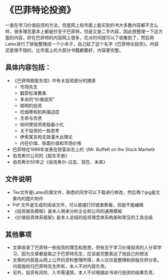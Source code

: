 # 《巴菲特论投资》

一直在学习价值投资的方法，但是网上和市面上能买到的书大多数内容都不怎么样，很多理念基本上都是抄至于巴菲特，但是又是二手内容，因此想整理一下这方面的内容，好在巴菲特的内容网上很多，花点时间就可以了收集到了，然后用Latex进行了排版整理成一个小本子，自己起了这个名字《巴菲特论投资》。内容还是很不错的，比市面上的大部分书籍都要好，内容更完整。

## 具体内容包括：

- 《巴菲特致股东信》中有关投资部分的摘录
  - 市场先生
  - 戳穿标准教条
  - 多余的“价值投资”
  - 聪明的投资
  - 捡烟蒂和机构强迫症
  - 生命与负债
  - 如何使投资收益最小化
  - 关于投资的一些思考
  - 伊索寓言和无效灌木丛理论
  - 内在价值、账面价值和市场价格
- 巴菲特在1999年发表在财富杂志上的《Mr. Buffett on the Stock Market》
- 伯克希尔公司的《股东手册》
- 伯克希尔50年之《伯克希尔-过去、现在、未来》

## 文件说明

- Tex文件是Latex的源文件，熟悉的同学可以下载进行修改，然后两个jpg是文章内的图片附件
- Pdf 文件是生成的阅读文件，可以直接打印或者察看，但是不能编辑
- 《投资报告模板》是本人用来分析企业和公司的通用模板
- 《价值投资体系框架》是本人总结的投资理念体系构架和常见的工具总结

## 其他事项

- 文章收录了巴菲特一些投资的理念和思想，供有志于学习价值投资的人分享学习，因为文章都是取之于巴菲特先生，应该是完整表达了他自己的想法
- 文章的内容是从网上公开的资料整理所得，本人仅仅是整理和排版仅供分享。内容版权归巴菲特先生所有，本人不对内容负责。
- 另外，投资有风险、入市需谨慎，本人不对根据此书进行投资的结果负责。
